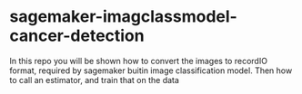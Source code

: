 # sagemaker-imagclassmodel-cancer-detection

In this repo you will be shown how to convert the images to recordIO format, required by sagemaker buitin image classification model.
  Then how to call an estimator, and train that on the data
